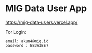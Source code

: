 # MIG Data User App

https://mig-data-users.vercel.app/

For Login:

    email: akun4@mig.id
    password : EB3A3BE7

